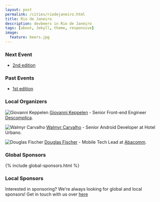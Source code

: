 ```yaml
---
layout: post
permalink: /cities/riodejaneiro.html
title: Rio de Janeiro
description: devbeers in Rio de Janeiro
tags: [about, Jekyll, theme, responsive]
image:
  feature: beers.jpg
---
```


### Next Event
* <a href="https://www.eventick.com.br/devbeers-rj-2" target="_blank">2nd edition</a>

### Past Events
* <a href="https://www.eventick.com.br/devbeersrj1" target="_blank">1st edition</a>

### Local Organizers
![Giovanni Keppelen](http://gravatar.com/avatar/8f5c490b5b30ac6d655eced70cea4e5f.png?size=230)
<a href="https://twitter.com/keppelen" target="_blank">Giovanni Keppelen</a> - Senior Front-end Engineer <a href="http://descomplica.com.br" targe="_blank">Descomplica</a>.

![Walmyr Carvalho](https://gravatar.com/avatar/b567f69eed037ed20536fc825305a38d.png?size=230)
<a href="https://twitter.com/walmyrcarvalho" target="_blank">Walmyr Carvalho</a> - Senior Android Developer at Hotel Urbano.

![Douglas Fischer](https://gravatar.com/avatar/928242df5a3e58015d42a534cd3c49a8.png?size=230)
<a href="https://twitter.com/dougdiskin" target="_blank">Douglas Fischer</a> - Mobile Tech Lead at <a href="http://abacomm.com.br.com.br" targe="_blank">Abacomm</a>.

### Global Sponsors
{% include global-sponsors.html %}

### Local Sponsors

Interested in sponsoring? We're always looking for global and local sponsors! Get in touch with us over [here](mailto:contact@devbeers.io)
